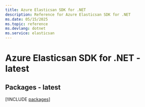 ```yaml
---
title: Azure Elasticsan SDK for .NET
description: Reference for Azure Elasticsan SDK for .NET
ms.date: 05/15/2025
ms.topic: reference
ms.devlang: dotnet
ms.service: elasticsan
---
```

# Azure Elasticsan SDK for .NET - latest
## Packages - latest
[!INCLUDE [packages](elasticsan-index.md)]